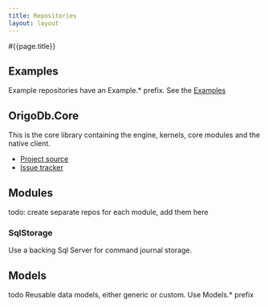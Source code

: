 ```yaml
---
title: Repositories
layout: layout
---
```


#{{page.title}}

## Examples
Example repositories have an Example.* prefix. See the [Examples](page)

## OrigoDb.Core
This is the core library containing the engine, kernels, core modules and the native client.
* [Project source](http://github.com/devrexlabs/origodb/issues)
* [Issue tracker](http://github.com/devrexlabs/origodb/issues)

## Modules
todo: create separate repos for each module, add them here

### SqlStorage
Use a backing Sql Server for command journal storage.

## Models
todo
Reusable data models, either generic or custom. Use Models.* prefix




